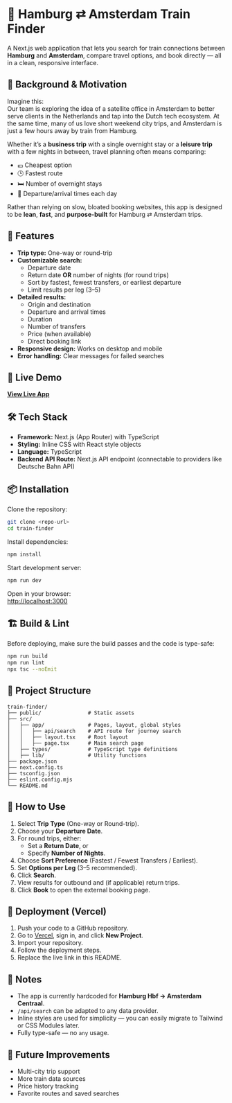 # 🚄 Hamburg ⇄ Amsterdam Train Finder

A Next.js web application that lets you search for train connections between **Hamburg** and **Amsterdam**, compare travel options, and book directly — all in a clean, responsive interface.

## 📘 Background & Motivation

Imagine this:  
Our team is exploring the idea of a satellite office in Amsterdam to better serve clients in the Netherlands and tap into the Dutch tech ecosystem. At the same time, many of us love short weekend city trips, and Amsterdam is just a few hours away by train from Hamburg.

Whether it’s a **business trip** with a single overnight stay or a **leisure trip** with a few nights in between, travel planning often means comparing:

- 💶 Cheapest option  
- 🕒 Fastest route  
- 🛏️ Number of overnight stays  
- 🧭 Departure/arrival times each day  

Rather than relying on slow, bloated booking websites, this app is designed to be **lean**, **fast**, and **purpose-built** for Hamburg ⇄ Amsterdam trips.

## 🎯 Features

- **Trip type:** One-way or round-trip  
- **Customizable search:**
  - Departure date
  - Return date **OR** number of nights (for round trips)
  - Sort by fastest, fewest transfers, or earliest departure
  - Limit results per leg (3–5)
- **Detailed results:**
  - Origin and destination
  - Departure and arrival times
  - Duration
  - Number of transfers
  - Price (when available)
  - Direct booking link
- **Responsive design:** Works on desktop and mobile
- **Error handling:** Clear messages for failed searches

## 🚀 Live Demo

[**View Live App**](https://train-finder.vercel.app)

## 🛠 Tech Stack

- **Framework:** Next.js (App Router) with TypeScript
- **Styling:** Inline CSS with React style objects
- **Language:** TypeScript
- **Backend API Route:** Next.js API endpoint (connectable to providers like Deutsche Bahn API)

## 📦 Installation

Clone the repository:
```bash
git clone <repo-url>
cd train-finder
```

Install dependencies:
```bash
npm install
```

Start development server:
```bash
npm run dev
```

Open in your browser:  
[http://localhost:3000](http://localhost:3000)

## 🏗 Build & Lint

Before deploying, make sure the build passes and the code is type-safe:
```bash
npm run build
npm run lint
npx tsc --noEmit
```

## 📁 Project Structure

```
train-finder/
├── public/               # Static assets
├── src/
│   ├── app/              # Pages, layout, global styles
│   │   ├── api/search    # API route for journey search
│   │   ├── layout.tsx    # Root layout
│   │   ├── page.tsx      # Main search page
│   ├── types/            # TypeScript type definitions
│   ├── lib/              # Utility functions
├── package.json
├── next.config.ts
├── tsconfig.json
├── eslint.config.mjs
└── README.md
```

## 🌟 How to Use

1. Select **Trip Type** (One-way or Round-trip).
2. Choose your **Departure Date**.
3. For round trips, either:
   - Set a **Return Date**, or
   - Specify **Number of Nights**.
4. Choose **Sort Preference** (Fastest / Fewest Transfers / Earliest).
5. Set **Options per Leg** (3–5 recommended).
6. Click **Search**.
7. View results for outbound and (if applicable) return trips.
8. Click **Book** to open the external booking page.

## 🚀 Deployment (Vercel)

1. Push your code to a GitHub repository.
2. Go to [Vercel](https://vercel.com), sign in, and click **New Project**.
3. Import your repository.
4. Follow the deployment steps.
5. Replace the live link in this README.

## 📝 Notes

- The app is currently hardcoded for **Hamburg Hbf → Amsterdam Centraal**.
- `/api/search` can be adapted to any data provider.
- Inline styles are used for simplicity — you can easily migrate to Tailwind or CSS Modules later.
- Fully type-safe — no `any` usage.

## 📌 Future Improvements

- Multi-city trip support
- More train data sources
- Price history tracking
- Favorite routes and saved searches
